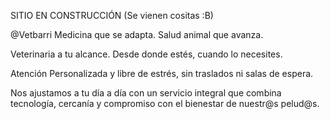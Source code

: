 SITIO EN CONSTRUCCIÓN
(Se vienen cositas :B)

@Vetbarri
Medicina que se adapta. Salud animal que avanza.

Veterinaria a tu alcance. Desde donde estés, cuando lo necesites. 

Atención Personalizada y libre de estrés, sin traslados ni salas de espera.

Nos ajustamos a tu día a día con un servicio integral que combina tecnología, cercanía y compromiso con el bienestar de nuestr@s pelud@s.
